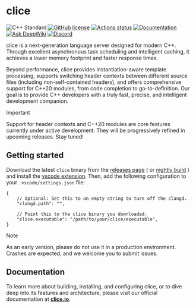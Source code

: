 <!-- Begin section: Overview -->

# clice

![C++ Standard](https://img.shields.io/badge/C++-23-blue.svg)
[![GitHub license](https://img.shields.io/github/license/clice-io/clice)](https://github.com/clice-io/clice/blob/main/LICENSE)
[![Actions status](https://github.com/clice-io/clice/workflows/CI/badge.svg)](https://github.com/clice-io/clice/actions)
[![Documentation](https://img.shields.io/badge/view-documentation-blue)](https://clice.io)
[![Ask DeepWiki](https://deepwiki.com/badge.svg)](https://deepwiki.com/clice-io/clice)
[![Discord](https://img.shields.io/badge/Discord-%235865F2.svg?logo=discord&logoColor=white)](https://discord.gg/PA3UxW2VA3)

clice is a next-generation language server designed for modern C++. Through excellent asynchronous task scheduling and intelligent caching, it achieves a lower memory footprint and faster response times.

Beyond performance, clice provides instantiation-aware template processing, supports switching header contexts between different source files (including non-self-contained headers), and offers comprehensive support for C++20 modules, from code completion to go-to-definition. Our goal is to provide C++ developers with a truly fast, precise, and intelligent development companion.

> [!IMPORTANT]
> Support for header contexts and C++20 modules are core features currently under active development. They will be progressively refined in upcoming releases. Stay tuned!

## Getting started

Download the latest `clice` binary from the [releases page](https://github.com/clice-io/clice/releases) ( or  [nightly build](https://nightly.link/clice-io/clice/workflows/xmake/main) ) and install the [vscode extension](https://marketplace.visualstudio.com/items?itemName=ykiko.clice-vscode). Then, add the following configuration to your `.vscode/settings.json` file:

```jsonc
{
    // Optional: Set this to an empty string to turn off the clangd.
    "clangd.path": "",

    // Point this to the clice binary you downloaded.
    "clice.executable": "/path/to/your/clice/executable",
}
```

> [!NOTE]
> As an early version, please do not use it in a production environment. Crashes are expected, and we welcome you to submit issues.

## Documentation

To learn more about building, installing, and configuring clice, or to dive deep into its features and architecture, please visit our official documentation at [**clice.io**](https://clice.io/).
